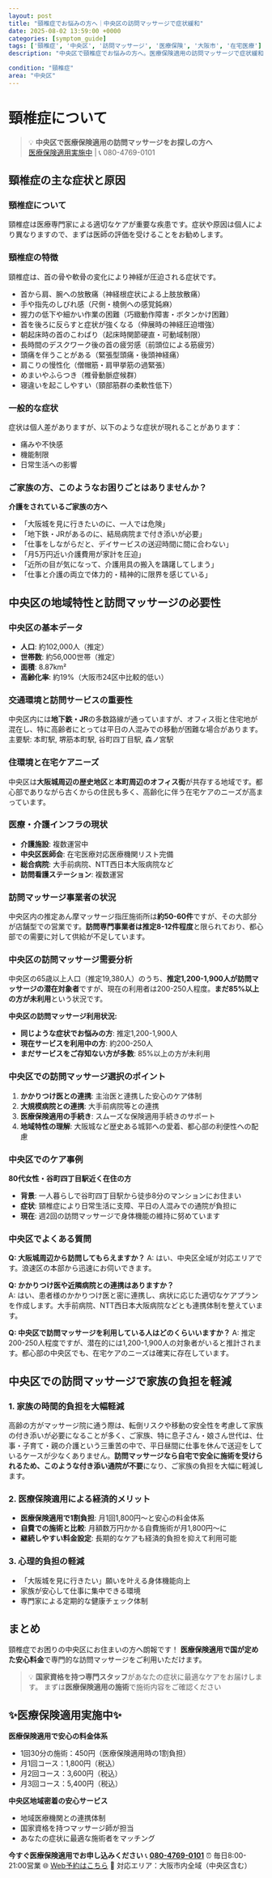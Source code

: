 ```yaml
---
layout: post
title: "頸椎症でお悩みの方へ｜中央区の訪問マッサージで症状緩和"
date: 2025-08-02 13:59:00 +0000
categories: [symptom_guide]
tags: ['頸椎症', '中央区', '訪問マッサージ', '医療保険', '大阪市', '在宅医療']
description: "中央区で頸椎症でお悩みの方へ。医療保険適用の訪問マッサージで症状緩和をサポート。国家資格を持つマッサージ師が専門ケアをご提供します。"

condition: "頸椎症"
area: "中央区"
---
```



# 頸椎症について

> 💡 **中央区で医療保険適用の訪問マッサージをお探しの方へ**  
> [医療保険適用実施中](https://peraichi.com/landing_pages/view/himawari-massage/) | 📞 080-4769-0101

## 頸椎症の主な症状と原因

### 頸椎症について
頸椎症は医療専門家による適切なケアが重要な疾患です。症状や原因は個人により異なりますので、まずは医師の評価を受けることをお勧めします。

### 頸椎症の特徴
頸椎症は、首の骨や軟骨の変化により神経が圧迫される症状です。
- 首から肩、腕への放散痛（神経根症状による上肢放散痛）
- 手や指先のしびれ感（尺側・橈側への感覚鈍麻）
- 握力の低下や細かい作業の困難（巧緻動作障害・ボタンかけ困難）
- 首を後ろに反らすと症状が強くなる（伸展時の神経圧迫増強）
- 朝起床時の首のこわばり（起床時関節硬直・可動域制限）
- 長時間のデスクワーク後の首の疲労感（前頭位による筋疲労）
- 頭痛を伴うことがある（緊張型頭痛・後頭神経痛）
- 肩こりの慢性化（僧帽筋・肩甲挙筋の過緊張）
- めまいやふらつき（椎骨動脈症候群）
- 寝違いを起こしやすい（頸部筋群の柔軟性低下）

### 一般的な症状
症状は個人差がありますが、以下のような症状が現れることがあります：
- 痛みや不快感
- 機能制限
- 日常生活への影響

### ご家族の方、このようなお困りごとはありませんか？
**介護をされているご家族の方へ**
- 「大阪城を見に行きたいのに、一人では危険」
- 「地下鉄・JRがあるのに、結局病院まで付き添いが必要」
- 「仕事をしながらだと、デイサービスの送迎時間に間に合わない」
- 「月5万円近い介護費用が家計を圧迫」
- 「近所の目が気になって、介護用具の搬入を躊躇してしまう」
- 「仕事と介護の両立で体力的・精神的に限界を感じている」

## 中央区の地域特性と訪問マッサージの必要性

### 中央区の基本データ
- **人口**: 約102,000人（推定）
- **世帯数**: 約56,000世帯（推定）
- **面積**: 8.87km²
- **高齢化率**: 約19%（大阪市24区中比較的低い）

### 交通環境と訪問サービスの重要性
中央区内には**地下鉄・JR**の多数路線が通っていますが、オフィス街と住宅地が混在し、特に高齢者にとっては平日の人混みでの移動が困難な場合があります。
主要駅: 本町駅, 堺筋本町駅, 谷町四丁目駅, 森ノ宮駅

### 住環境と在宅ケアニーズ
中央区は**大阪城周辺の歴史地区**と**本町周辺のオフィス街**が共存する地域です。都心部でありながら古くからの住民も多く、高齢化に伴う在宅ケアのニーズが高まっています。

### 医療・介護インフラの現状
- **介護施設**: 複数運営中
- **中央区医師会**: 在宅医療対応医療機関リスト完備
- **総合病院**: 大手前病院、NTT西日本大阪病院など
- **訪問看護ステーション**: 複数運営

### 訪問マッサージ事業者の状況
中央区内の推定あん摩マッサージ指圧施術所は**約50-60件**ですが、その大部分が店舗型での営業です。**訪問専門事業者は推定8-12件程度**と限られており、都心部での需要に対して供給が不足しています。

### 中央区の訪問マッサージ需要分析
中央区の65歳以上人口（推定19,380人）のうち、**推定1,200-1,900人が訪問マッサージの潜在対象者**ですが、現在の利用者は200-250人程度。**まだ85%以上の方が未利用**という状況です。

**中央区の訪問マッサージ利用状況:**
- **同じような症状でお悩みの方**: 推定1,200-1,900人
- **現在サービスを利用中の方**: 約200-250人  
- **まだサービスをご存知ない方が多数**: 85%以上の方が未利用

### 中央区での訪問マッサージ選択のポイント
1. **かかりつけ医との連携**: 主治医と連携した安心のケア体制
2. **大規模病院との連携**: 大手前病院等との連携
3. **医療保険適用の手続き**: スムーズな保険適用手続きのサポート
4. **地域特性の理解**: 大阪城など歴史ある城郭への愛着、都心部の利便性への配慮

### 中央区でのケア事例
**80代女性・谷町四丁目駅近く在住の方**
- **背景**: 一人暮らしで谷町四丁目駅から徒歩8分のマンションにお住まい
- **症状**: 頸椎症により日常生活に支障、平日の人混みでの通院が負担に
- **現在**: 週2回の訪問マッサージで身体機能の維持に努めています

### 中央区でよくある質問
**Q: 大阪城周辺から訪問してもらえますか？**
A: はい、中央区全域が対応エリアです。浪速区の本部から迅速にお伺いできます。

**Q: かかりつけ医や近隣病院との連携はありますか？**  
A: はい、患者様のかかりつけ医と密に連携し、病状に応じた適切なケアプランを作成します。大手前病院、NTT西日本大阪病院などとも連携体制を整えています。

**Q: 中央区で訪問マッサージを利用している人はどのくらいいますか？**
A: 推定200-250人程度ですが、潜在的には1,200-1,900人の対象者がいると推計されます。都心部の中央区でも、在宅ケアのニーズは確実に存在しています。

## 中央区での訪問マッサージで家族の負担を軽減

### 1. 家族の時間的負担を大幅軽減
高齢の方がマッサージ院に通う際は、転倒リスクや移動の安全性を考慮して家族の付き添いが必要になることが多く、ご家族、特に息子さん・娘さん世代は、仕事・子育て・親の介護という三重苦の中で、平日昼間に仕事を休んで送迎をしているケースが少なくありません。**訪問マッサージなら自宅で安全に施術を受けられるため、このような付き添い通院が不要**になり、ご家族の負担を大幅に軽減します。

### 2. 医療保険適用による経済的メリット
- **医療保険適用で1割負担**: 月1回1,800円～と安心の料金体系
- **自費での施術と比較**: 月額数万円かかる自費施術が月1,800円～に
- **継続しやすい料金設定**: 長期的なケアも経済的負担を抑えて利用可能

### 3. 心理的負担の軽減
- 「大阪城を見に行きたい」願いを叶える身体機能向上
- 家族が安心して仕事に集中できる環境
- 専門家による定期的な健康チェック体制

## まとめ
頸椎症でお困りの中央区にお住まいの方へ朗報です！
**医療保険適用で国が定めた安心料金**で専門的な訪問マッサージをご利用いただけます。

> 💡 **国家資格を持つ専門スタッフ**があなたの症状に最適なケアをお届けします。
> まずは**医療保険適用の施術**で施術内容をご確認ください

## ✨医療保険適用実施中✨

**医療保険適用で安心の料金体系**
- 1回30分の施術：450円（医療保険適用時の1割負担）
- 月1回コース：1,800円（税込）
- 月2回コース：3,600円（税込）
- 月3回コース：5,400円（税込）

**中央区地域密着の安心サービス**
- 地域医療機関との連携体制
- 国家資格を持つマッサージ師が担当
- あなたの症状に最適な施術者をマッチング

**今すぐ医療保険適用でお申し込みください**
📞 **[080-4769-0101](tel:080-4769-0101)**
⏰ 毎日8:00-21:00営業
🌐 [Web予約はこちら](https://peraichi.com/landing_pages/view/himawari-massage/)
📍 対応エリア：大阪市内全域（中央区含む）
